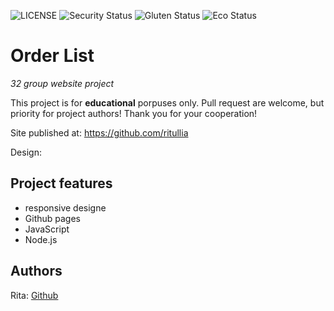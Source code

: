 ![LICENSE](https://img.shields.io/badge/license-MIT-blue.svg?style=flat-square)
![Security Status](https://img.shields.io/security-headers?label=Security&url=https%3A%2F%2Fgithub.com&style=flat-square)
![Gluten Status](https://img.shields.io/badge/Gluten-Free-green.svg)
![Eco Status](https://img.shields.io/badge/ECO-Friendly-green.svg)

# Order List

_32 group website project_

This project is for **educational** porpuses only. Pull request are welcome, but priority for project authors! Thank you for your cooperation!

Site published at: https://github.com/ritullia

Design: 

## Project features

-   responsive designe
-   Github pages
-   JavaScript
-   Node.js

## Authors

Rita: [Github](https://github.com/ritullia)

